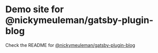 # Demo site for @nickymeuleman/gatsby-plugin-blog

Check the README for [@nickymeuleman/gatsby-plugin-blog](../theme/README.md)
